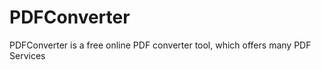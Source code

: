 # PDFConverter
PDFConverter is a  free online PDF converter  tool,  which offers  many PDF  Services
